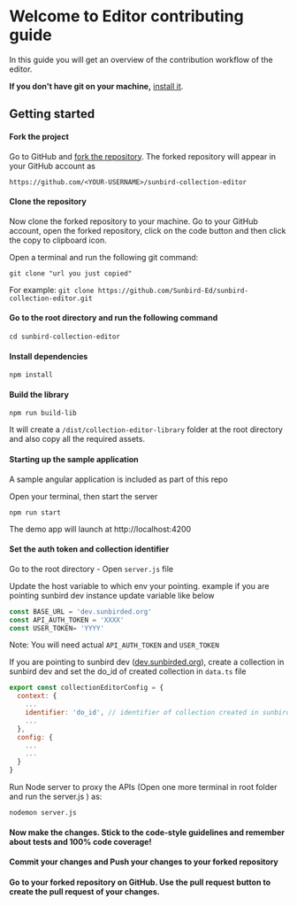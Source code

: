 # Welcome to Editor contributing guide <!-- omit in toc -->

In this guide you will get an overview of the contribution workflow of the editor.

**If you don't have git on your machine,** [install it](https://help.github.com/articles/set-up-git/).

## Getting started

#### Fork the project
Go to GitHub and [fork the repository](https://github.com/Sunbird-Ed/sunbird-collection-editor.git).
The forked repository will appear in your GitHub account as 

`https://github.com/<YOUR-USERNAME>/sunbird-collection-editor`
#### Clone the repository

Now clone the forked repository to your machine. Go to your GitHub account, open the forked repository, click on the code button and then click the copy to clipboard icon.

Open a terminal and run the following git command:

```
git clone "url you just copied"
```
For example: `git clone https://github.com/Sunbird-Ed/sunbird-collection-editor.git`

#### Go to the root directory and run the following command

```
cd sunbird-collection-editor
```

#### Install dependencies

```
npm install
```

#### Build the library

```
npm run build-lib
```

It will create a `/dist/collection-editor-library` folder at the root directory and also copy all the required assets.

#### Starting up the sample application

A sample angular application is included as part of this repo

Open your terminal, then start the server


```
npm run start
```

The demo app will launch at http://localhost:4200


#### Set the auth token and collection identifier

Go to the root directory - Open `server.js` file


Update the host variable to which env your pointing. example if you are pointing sunbird dev instance update variable like below
```javascript
const BASE_URL = 'dev.sunbirded.org'
const API_AUTH_TOKEN = 'XXXX'
const USER_TOKEN= 'YYYY'
```
Note: You will need actual `API_AUTH_TOKEN` and `USER_TOKEN`

If you are pointing to sunbird dev ([dev.sunbirded.org](https://dev.sunbirded.org/)), create a collection in sunbird dev and set the do_id of created collection in `data.ts` file

```javascript
export const collectionEditorConfig = {
  context: {
    ...
    identifier: 'do_id', // identifier of collection created in sunbird dev
    ...
  },
  config: {
    ...
    ...
  }
}
```
Run Node server to proxy the APIs (Open one more terminal in root folder and run the server.js ) as:


  ```
nodemon server.js
```

#### Now make the changes. Stick to the code-style guidelines and remember about tests and 100% code coverage!
#### Commit your changes and Push your changes to your forked repository
#### Go to your forked repository on GitHub. Use the pull request button to create the pull request of your changes.
